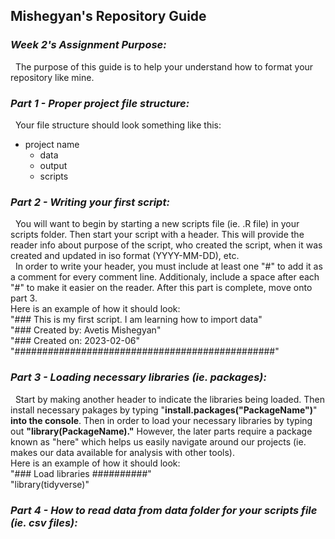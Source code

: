 ## Mishegyan's Repository Guide

### _Week 2's Assignment Purpose:_
&nbsp; The purpose of this guide is to help your understand how to format your repository like mine.

### _Part 1 - Proper project file structure:_
&nbsp; Your file structure should look something like this:
* project name
  * data
  * output
  * scripts

### _Part 2 - Writing your first script:_
&nbsp; You will want to begin by starting a new scripts file (ie. .R file) in your scripts folder. Then start your script with a header. This will provide the reader info about purpose of the script, who created the script, when it was created and updated in iso format (YYYY-MM-DD), etc.  
&nbsp; In order to write your header, you must include at least one "#" to add it as a comment for every comment line. Additionaly, include a space after each "#" to make it easier on the reader. After this part is complete, move onto part 3.  
Here is an example of how it should look:  
"### This is my first script. I am learning how to import data"  
"### Created by: Avetis Mishegyan"  
"### Created on: 2023-02-06"  
"###############################################"

### _Part 3 - Loading necessary libraries (ie. packages):_
&nbsp; Start by making another header to indicate the libraries being loaded. Then install necessary pakages by typing "**install.packages("PackageName")**" **into the console**. Then in order to load your necessary libraries by typing out **"library(PackageName)."** However, the later parts require a package known as "here" which helps us easily navigate around our projects (ie. makes our data available for analysis with other tools).  
Here is an example of how it should look:  
"### Load libraries ##########"  
"library(tidyverse)"

### _Part 4 - How to read data from data folder for your scripts file (ie. csv files):_
